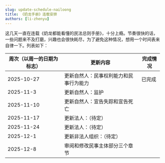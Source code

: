 ```yaml
---
slug: update-schedule-nailoong
title: 《奶龙手册》连载安排
authors: [li-zhenyu]
---
```


这几天一直在连载《奶龙都能看懂的民法总则手册》，十分上瘾。节奏很快的话，一些问题来不及打磨，兴趣也会很快耗尽，为了避免这种情况，想用一个时间表来自律一下。列表如下：

<!-- truncate -->

|周次（以周一的日期为标志）|更新内容|完成情况|
|-----------------------|--------|-------|
|2025-10-27|更新自然人：民事权利能力和民事行为能力|已完成|
|2025-11-3|更新自然人：监护| |
|2025-11-10|更新自然人：宣告失踪和宣告死亡| |
|2025-11-17|更新法人：（待定）| |
|2025-11-24|更新法人：（待定）| |
|2025-12-1|更新非法人组织：（待定）| |
|2025-12-8|审阅和修改民事主体部分三个章节| |